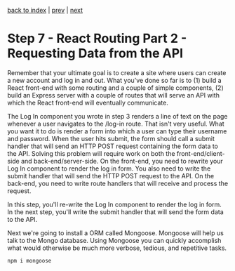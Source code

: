 [back to index](/README.md) | [prev](/docs/6.md) | [next](/docs/8.md)

# Step 7 - React Routing Part 2 - Requesting Data from the API

Remember that your ultimate goal is to create a site where users can create a new account and log in and out. What you’ve done so far is to (1) build a React front-end with some routing and a couple of simple components, (2) build an Express server with a couple of routes that will serve an API with which the React front-end will eventually communicate.

The Log In component you wrote in step 3 renders a line of text on the page whenever a user navigates to the /log-in route. That isn't very useful. What you want it to do is render a form into which a user can type their username and password. When the user hits submit, the form should call a submit handler that will send an HTTP POST request containing the form data to the API. Solving this problem will require work on both the front-end/client-side and back-end/server-side. On the front-end, you need to rewrite your Log In component to render the log in form. You also need to write the submit handler that will send the HTTP POST request to the API. On the back-end, you need to write route handlers that will receive and process the request. 

In this step, you'll re-write the Log In component to render the log in form. In the next step, you'll write the submit handler that will send the form data to the API.


 
Next we're going to install a ORM called Mongoose. Mongoose will help us talk to the Mongo database. Using Mongoose you can quickly accomplish what would otherwise be much more verbose, tedious, and repetitive tasks.

```
npm i mongoose
```


